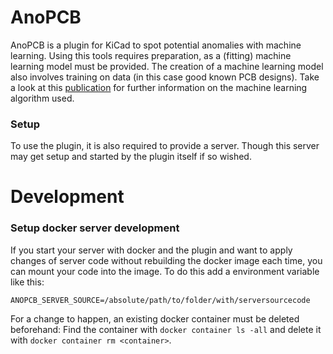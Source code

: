 # AnoPCB

AnoPCB is a plugin for KiCad to spot potential anomalies with machine learning.
Using this tools requires preparation, as a (fitting) machine learning model must be provided. The creation of a machine learning model also involves training on data (in this case good known PCB designs).
Take a look at this [publication](https://ieeexplore.ieee.org/abstract/document/9547913) for further information on the machine learning algorithm used.

### Setup

To use the plugin, it is also required to provide a server. Though this server may get setup and started by the plugin itself if so wished.

# Development

### Setup docker server development

If you start your server with docker and the plugin and want to apply changes of server code without rebuilding the docker image each time, you can mount your code into the image. To do this add a environment variable like this:

`ANOPCB_SERVER_SOURCE=/absolute/path/to/folder/with/serversourcecode`

For a change to happen, an existing docker container must be deleted beforehand:
Find the container with `docker container ls -all` and delete it with `docker container rm <container>`.
